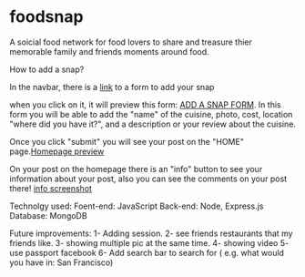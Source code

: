 # foodsnap

A soicial food network for food lovers to share and treasure thier memorable family and friends  moments around food.

How to add a snap?

In the navbar, there is a [link](screenshots/add.png?raw=true) to a form to add your snap 

when you click on it, it will preview this form:
[ADD A SNAP FORM](screenshots/form.png?raw=true). In this form you will be able to add the "name" of the cuisine, photo, cost, location "where did you have it?", and a description or your review about the cuisine.

Once you click "submit" you will see your post on the "HOME" page.[Homepage preview](screenshots/preview.png?raw=true)

On your post on the homepage there is an "info" button to see your information about your post, also you can see the comments on your post there! [info screenshot](screenshots/info.png?raw=true)

Technolgy used:
Foent-end: JavaScript
Back-end: Node, Express.js
Database: MongoDB

Future improvements:
1- Adding session.
2- see friends restaurants that my friends like.
3- showing multiple pic at the same time.
4- showing video
5- use passport facebook
6- Add search bar to search for ( e.g. what would you have in: San Francisco)